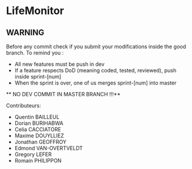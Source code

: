 LifeMonitor
============

WARNING
-------

Before any commit check if you submit your modifications inside the good branch.
To remind you :
+ All new features must be push in dev
+ If a feature respects DoD (meaning coded, tested, reviewed), push inside sprint-[num]
+ When the sprint is over, one of us merges sprint-[num] into master

** NO DEV COMMIT IN MASTER BRANCH !!!**

Contributeurs:  

* Quentin BAILLEUL
* Dorian BURIHABWA
* Celia CACCIATORE
* Maxime DOUYLLIEZ
* Jonathan GEOFFROY
* Edmond VAN-OVERTVELDT
* Gregory LEFER
* Romain PHILIPPON
